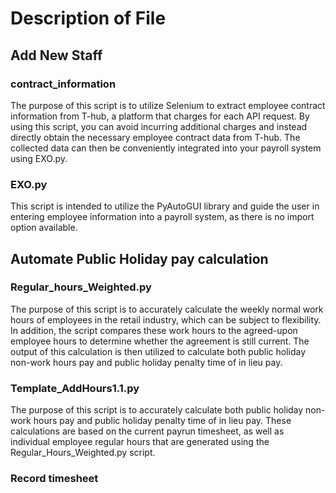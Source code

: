 # Description of File

## Add New Staff

### contract_information
The purpose of this script is to utilize Selenium to extract employee contract information from T-hub, a platform that charges for each API request. By using this script, you can avoid incurring additional charges and instead directly obtain the necessary employee contract data from T-hub. The collected data can then be conveniently integrated into your payroll system using EXO.py.

### EXO.py
This script is intended to utilize the PyAutoGUI library and guide the user in entering employee information into a payroll system, as there is no import option available.


## Automate Public Holiday pay calculation

### Regular_hours_Weighted.py
The purpose of this script is to accurately calculate the weekly normal work hours of employees in the retail industry, which can be subject to flexibility. 
In addition, the script compares these work hours to the agreed-upon employee hours to determine whether the agreement is still current. The output of this calculation is then utilized to calculate both public holiday non-work hours pay and public holiday penalty time of in lieu pay. 

### Template_AddHours1.1.py
The purpose of this script is to accurately calculate both public holiday non-work hours pay and public holiday penalty time of in lieu pay. These calculations are based on the current payrun timesheet, as well as individual employee regular hours that are generated using the Regular_Hours_Weighted.py script.

### Record timesheet

